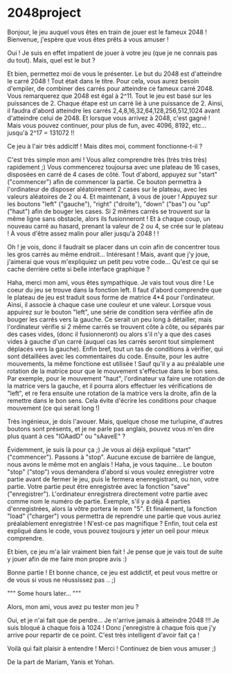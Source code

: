 # 2048project

Bonjour, le jeu auquel vous êtes en train de jouer est le fameux 2048 ! Bienvenue, j'espère que vous êtes prêts à vous amuser !

Oui ! Je suis en effet impatient de jouer à votre jeu (que je ne connais pas du tout). Mais, quel est le but ?

Et bien, permettez moi de vous le présenter. Le but du 2048 est d'atteindre le carré 2048 ! Tout était dans le titre. Pour cela, vous aurez besoin d'empiler, de combiner des carrés pour atteindre ce fameux carré 2048. Vous remarquerez que 2048 est égal à 2^11. Tout le jeu est basé sur les puissances de 2. Chaque étape est un carré lié à une puissance de 2. Ainsi, il faudra d'abord atteindre les carrés 2,4,8,16,32,64,128,256,512,1024 avant d'atteindre celui de 2048. Et lorsque vous arrivez à 2048, c'est gagné ! Mais vous pouvez continuer, pour plus de fun, avec 4096, 8192, etc... jusqu'à 2^17 = 131072 !!

Ce jeu à l'air très addicitf ! Mais dites moi, comment fonctionne-t-il ?

C'est très simple mon ami ! Vous allez comprendre très (très très très) rapidement ;) Vous commencerez toujoursa avec une plateau de 16 cases, disposées en carré de 4 cases de côté. Tout d'abord, appuyez sur "start" ("commencer") afin de commencer la partie. Ce bouton permettra à l'ordinateur de disposer aléatoirement 2 cases sur le plateau, avec les valeurs aléatoires de 2 ou 4. Et maintenant, à vous de jouer ! Appuyez sur les boutons "left" ("gauche"), "right" ("droite"), "down" ("bas") ou "up" ("haut") afin de bouger les cases. Si 2 mêmes carrés se trouvent sur la même ligne sans obstacle, alors ils fusionneront ! Et à chaque coup, un nouveau carré au hasard, prenant la valeur de 2 ou 4, se crée sur le plateau ! À vous d'être assez malin pour aller jusqu'à 2048 ! !

Oh ! je vois, donc il faudrait se placer dans un coin afin de concentrer tous les gros carrés au même endroit... Intéresant ! Mais, avant que j'y joue, j'aimerai que vous m'expliquiez un petit peu votre code... Qu'est ce qui se cache derrière cette si belle interface graphique ?

Haha, merci mon ami, vous êtes sympathique. Je vais tout vous dire ! Le coeur du jeu se trouve dans la fonction left. Il faut d'abord comprendre que le plateau de jeu est traduit sous forme de matrice 4*4 pour l'ordinateur. Ainsi, il associe à chaque case une couleur et une valeur. Lorsque vous appuirez sur le bouton "left", une série de condition sera vérifiée afin de bouger les carrés vers la gauche. Ce serait un peu long à détailler, mais l'ordinateur vérifie si 2 même carrés se trouvent côte à côte, ou séparés par des cases vides, (donc il fusionneront) ou alors s'il n'y a que des cases vides à gauche d'un carré (auquel cas les carrés seront tout simplement déplacés vers la gauche). Enfin bref, tout un  tas de conditions à vérifier, qui sont détaillées avec les commentaires du code.
Ensuite, pour les autre mouvements, la même fonctione est utilisée ! Sauf qu'il y a au préalable une rotation de la matrice pour que le mouvement s'effectue dans le bon sens. Par exemple, pour le mouvement "haut", l'ordinateur va faire une rotation de la matrice vers la gauche, et il pourra alors effectuer les vérifications de "left", et re fera ensuite une rotation de la matrice vers la droite, afin de la remettre dans le bon sens. Cela évite d'écrire les conditions pour chaque mouvement (ce qui serait long !)

Très ingénieux, je dois l'avouer. Mais, quelque chose me turlupine, d'autres boutons sont présents, et je ne parle pas anglais, pouvez vous m'en dire plus quant à ces "lOAadD" ou "sAaveE" ?

Évidemment, je suis là pour ça ;) Je vous ai déjà expliqué "start" ("commencer"). Passons à "stop". Aucune excuse de barrière de langue, nous avons le même mot en anglais ! Haha, je vous taquine... Le bouton "stop" ("stop") vous demandera d'abord si vous voulez enregistrer votre partie avant de fermer le jeu, puis le fermera enenregistrant, ou non, votre partie. Votre partie peut être enregistrée avec la fonction "save" ("enregistrer"). L'ordinateur enregistrera directement votre partie avec comme nom le numéro de partie. Exemple, s'il y a déjà 4 parties d'enregistrées, alors la vôtre portera le nom "5".
Et finalement, la fonction "load" ("charger") vous permettra de reprendre une partie que vous auriez préalablement enregistrée ! N'est-ce pas magnifique ? Enfin, tout cela est expliqué dans le code, vous pouvez toujours y jeter un oeil pour mieux comprendre.

Et bien, ce jeu m'a lair vraiment bien fait ! Je pense que je vais tout de suite y jouer afin de me faire mon propre avis :)

Bonne partie ! Et bonne chance, ce jeu est addictif, et peut vous mettre or de vous si vous ne réussissez pas .. ;)

""" Some hours later... """

Alors, mon ami, vous avez pu tester mon jeu ?

Oui, et je n'ai fait que de perdre... Je n'arrive jamais à atteindre 2048 !!! Je suis bloqué à chaque fois à 1024 ! Donc j'enregistre à chaque fois que j'y arrive pour repartir de ce point. C'est très intelligent d'avoir fait ça !

Voilà qui fait plaisir à entendre ! Merci ! Continuez de bien vous amuser ;)

De la part de Mariam, Yanis et Yohan.